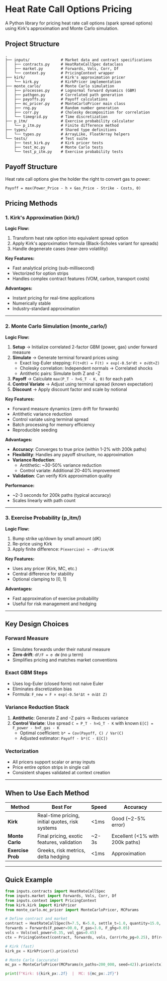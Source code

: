 # Heat Rate Call Options Pricing

A Python library for pricing heat rate call options (spark spread options) using Kirk's approximation and Monte Carlo simulation.

## Project Structure

```
.
├── inputs/              # Market data and contract specifications
│   ├── contracts.py     # HeatRateCallSpec dataclass
│   ├── market.py        # Forwards, Vols, Corr, Df
│   └── context.py       # PricingContext wrapper
├── kirk/                # Kirk's approximation pricer
│   └── kirk.py          # KirkPricer implementation
├── monte_carlo/         # Monte Carlo simulation
│   ├── processes.py     # Lognormal forward dynamics (GBM)
│   ├── pathgen.py       # Correlated path generation
│   ├── payoffs.py       # Payoff calculations
│   ├── mc_pricer.py     # MonteCarloPricer main class
│   ├── rng.py           # Random number generation
│   ├── corr.py          # Cholesky decomposition for correlation
│   └── timegrid.py      # Time discretization
├── p_itm/               # Exercise probability calculator
│   └── p_itm.py         # Finite difference method
├── types/               # Shared type definitions
│   └── types.py         # ArrayLike, FloatArray helpers
└── tests/               # Test suite
    ├── test_kirk.py     # Kirk pricer tests
    ├── test_mc.py       # Monte Carlo tests
    └── test_p_itm.py    # Exercise probability tests
```

## Payoff Structure

Heat rate call options give the holder the right to convert gas to power:

```
Payoff = max(Power_Price - h × Gas_Price - Strike - Costs, 0)
```

## Pricing Methods

### 1. Kirk's Approximation (kirk/)

**Logic Flow:**
1. Transform heat rate option into equivalent spread option
2. Apply Kirk's approximation formula (Black-Scholes variant for spreads)
3. Handle degenerate cases (near-zero volatility)

**Key Features:**
- Fast analytical pricing (sub-millisecond)
- Vectorized for option strips
- Handles complex contract features (VOM, carbon, transport costs)

**Advantages:**
- Instant pricing for real-time applications
- Numerically stable
- Industry-standard approximation

---

### 2. Monte Carlo Simulation (monte_carlo/)

**Logic Flow:**
1. **Setup** → Initialize correlated 2-factor GBM (power, gas) under forward measure
2. **Simulate** → Generate terminal forward prices using:
   - Exact log-Euler stepping: `F(t+dt) = F(t) × exp(-0.5σ²dt + σ√dt×Z)`
   - Cholesky correlation: Independent normals → Correlated shocks
   - Antithetic pairs: Simulate both Z and -Z
3. **Payoff** → Calculate `max(P_T - h×G_T - K, 0)` for each path
4. **Control Variate** → Adjust using terminal spread (known expectation)
5. **Discount** → Apply discount factor and scale by notional

**Key Features:**
- Forward measure dynamics (zero drift for forwards)
- Antithetic variance reduction
- Control variate using terminal spread
- Batch processing for memory efficiency
- Reproducible seeding

**Advantages:**
- **Accuracy**: Converges to true price (within 1-2% with 200k paths)
- **Flexibility**: Handles any payoff structure, no approximation
- **Variance Reduction**: 
  - Antithetic: ~30-50% variance reduction
  - Control variate: Additional 20-40% improvement
- **Validation**: Can verify Kirk approximation quality

**Performance:**
- ~2-3 seconds for 200k paths (typical accuracy)
- Scales linearly with path count

---

### 3. Exercise Probability (p_itm/)

**Logic Flow:**
1. Bump strike up/down by small amount (dK)
2. Re-price using Kirk
3. Apply finite difference: `P(exercise) ≈ -dPrice/dK`

**Key Features:**
- Uses any pricer (Kirk, MC, etc.)
- Central difference for stability
- Optional clamping to [0, 1]

**Advantages:**
- Fast approximation of exercise probability
- Useful for risk management and hedging

---

## Key Design Choices

### Forward Measure
- Simulates forwards under their natural measure
- **Zero drift**: `dF/F = σ dW` (no μ term)
- Simplifies pricing and matches market conventions

### Exact GBM Steps
- Uses log-Euler (closed form) not naive Euler
- Eliminates discretization bias
- Formula: `F_new = F × exp(-0.5σ²Δt + σ√Δt Z)`

### Variance Reduction Stack
1. **Antithetic**: Generate Z and -Z pairs → Reduces variance
2. **Control Variate**: Use spread `C = P_T - h×G_T - K` with known `E[C] = F_power - h×F_gas - K`
   - Optimal coefficient: `b* = Cov(Payoff, C) / Var(C)`
   - Adjusted estimator: `Payoff - b*(C - E[C])`

### Vectorization
- All pricers support scalar or array inputs
- Price entire option strips in single call
- Consistent shapes validated at context creation

---

## When to Use Each Method

| Method | Best For | Speed | Accuracy |
|--------|----------|-------|----------|
| **Kirk** | Real-time pricing, initial quotes, risk systems | <1ms | Good (~2-5% error) |
| **Monte Carlo** | Final pricing, exotic features, validation | ~2-3s | Excellent (<1% with 200k paths) |
| **Exercise Prob** | Greeks, risk metrics, delta hedging | <1ms | Approximation |

---

## Quick Example

```python
from inputs.contracts import HeatRateCallSpec
from inputs.market import Forwards, Vols, Corr, Df
from inputs.context import PricingContext
from kirk.kirk import KirkPricer
from monte_carlo.mc_pricer import MonteCarloPricer, MCParams

# Define contract and market
contract = HeatRateCallSpec(h=7.5, K=5.0, settle_t=1.0, quantity=15.0, vom=3.0)
forwards = Forwards(F_power=90.0, F_gas=3.0, F_ghg=0.05)
vols = Vols(vol_power=0.35, vol_gas=0.45)
ctx = PricingContext(contract, forwards, vols, Corr(rho_pg=0.25), Df(r=0.0))

# Kirk (fast)
kirk_px = KirkPricer().price(ctx)

# Monte Carlo (accurate)
mc_px = MonteCarloPricer(MCParams(n_paths=200_000, seed=42)).price(ctx)

print(f"Kirk: ${kirk_px:.2f}  |  MC: ${mc_px:.2f}")
```
